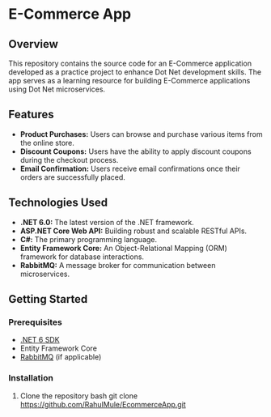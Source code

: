 # E-Commerce  App

## Overview

This repository contains the source code for an E-Commerce application developed as a practice project to enhance Dot Net development skills. The app serves as a learning resource for building E-Commerce applications using Dot Net microservices.

## Features

- **Product Purchases:** Users can browse and purchase various items from the online store.
- **Discount Coupons:** Users have the ability to apply discount coupons during the checkout process.
- **Email Confirmation:** Users receive email confirmations once their orders are successfully placed.

## Technologies Used

- **.NET 6.0:** The latest version of the .NET framework.
- **ASP.NET Core Web API:** Building robust and scalable RESTful APIs.
- **C#:** The primary programming language.
- **Entity Framework Core:** An Object-Relational Mapping (ORM) framework for database interactions.
- **RabbitMQ:** A message broker for communication between microservices.

## Getting Started

### Prerequisites

- [.NET 6 SDK](https://dotnet.microsoft.com/download)
- Entity Framework Core
- [RabbitMQ](https://www.rabbitmq.com/download.html) (if applicable)

### Installation

1. Clone the repository
   bash
   git clone https://github.com/RahulMule/EcommerceApp.git
